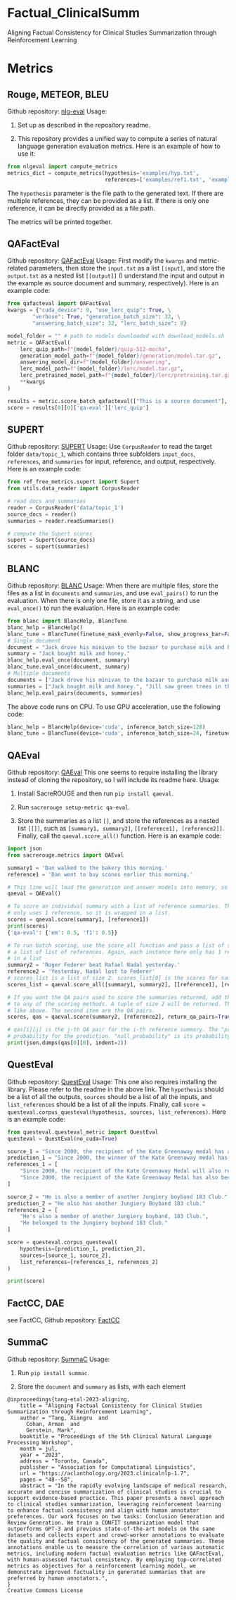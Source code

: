 # Factual_ClinicalSumm

Aligning Factual Consistency for Clinical Studies Summarization through Reinforcement Learning


# Metrics

## Rouge, METEOR, BLEU
Github repository: [nlg-eval](https://github.com/Maluuba/nlg-eval)
Usage:

1. Set up as described in the repository readme.

2. This repository provides a unified way to compute a series of natural language generation evaluation metrics. Here is an example of how to use it:

```python
from nlgeval import compute_metrics
metrics_dict = compute_metrics(hypothesis='examples/hyp.txt',
                               references=['examples/ref1.txt', 'examples/ref2.txt'])
```
The `hypothesis` parameter is the file path to the generated text. If there are multiple references, they can be provided as a list. If there is only one reference, it can be directly provided as a file path.

The metrics will be printed together.

## QAFactEval
Github repository: [QAFactEval](https://github.com/salesforce/QAFactEval)
Usage: First modify the `kwargs` and metric-related parameters, then store the `input.txt` as a list `[input]`, and store the `output.txt` as a nested list `[[output]]` (I understand the input and output in the example as source document and summary, respectively). Here is an example code:

```python
from qafacteval import QAFactEval
kwargs = {"cuda_device": 0, "use_lerc_quip": True, \
        "verbose": True, "generation_batch_size": 32, \
        "answering_batch_size": 32, "lerc_batch_size": 8}

model_folder = "" # path to models downloaded with download_models.sh
metric = QAFactEval(
    lerc_quip_path=f"{model_folder}/quip-512-mocha",
    generation_model_path=f"{model_folder}/generation/model.tar.gz",
    answering_model_dir=f"{model_folder}/answering",
    lerc_model_path=f"{model_folder}/lerc/model.tar.gz",
    lerc_pretrained_model_path=f"{model_folder}/lerc/pretraining.tar.gz",
    **kwargs
)

results = metric.score_batch_qafacteval(["This is a source document"], [["This is a summary."]], return_qa_pairs=True)
score = results[0][0]['qa-eval']['lerc_quip']
```

## SUPERT
Github repository: [SUPERT](https://github.com/danieldeutsch/SUPERT)
Usage: Use `CorpusReader` to read the target folder `data/topic_1`, which contains three subfolders `input_docs`, `references`, and `summaries` for input, reference, and output, respectively. Here is an example code:

```python
from ref_free_metrics.supert import Supert
from utils.data_reader import CorpusReader

# read docs and summaries
reader = CorpusReader('data/topic_1')
source_docs = reader()
summaries = reader.readSummaries() 

# compute the Supert scores
supert = Supert(source_docs) 
scores = supert(summaries)
```

## BLANC
Github repository: [BLANC](https://github.com/PrimerAI/blanc)
Usage: When there are multiple files, store the files as a list in `documents` and `summaries`, and use `eval_pairs()` to run the evaluation. When there is only one file, store it as a string, and use `eval_once()` to run the evaluation. Here is an example code:

```python
from blanc import BlancHelp, BlancTune
blanc_help = BlancHelp()
blanc_tune = BlancTune(finetune_mask_evenly=False, show_progress_bar=False)
# Single document
document = "Jack drove his minivan to the bazaar to purchase milk and honey for his large family."
summary = "Jack bought milk and honey."
blanc_help.eval_once(document, summary)
blanc_tune.eval_once(document, summary)
# Multiple documents
documents = ["Jack drove his minivan to the bazaar to purchase milk and honey for his large family.", "As Jill started taking a walk in the park, she certainly noticed that the trees were extra green this year."]
summaries = ["Jack bought milk and honey.", "Jill saw green trees in the park."]
blanc_help.eval_pairs(documents, summaries)
```
The above code runs on CPU. To use GPU acceleration, use the following code:
```python
blanc_help = BlancHelp(device='cuda', inference_batch_size=128)
blanc_tune = BlancTune(device='cuda', inference_batch_size=24, finetune_mask_evenly=False, finetune_batch_size=24)
```

## QAEval
Github repository: [QAEval](https://github.com/danieldeutsch/sacrerouge/blob/master/doc/metrics/qaeval.md)
This one seems to require installing the library instead of cloning the repository, so I will include its readme here. Usage:

1. Install SacreROUGE and then run `pip install qaeval`.

2. Run `sacrerouge setup-metric qa-eval`.

3. Store the summaries as a list `[]`, and store the references as a nested list `[[]]`, such as `[summary1, summary2]`, `[[reference1], [reference2]]`. Finally, call the `qaeval.score_all()` function. Here is an example code:

```python
import json
from sacrerouge.metrics import QAEval

summary1 = 'Dan walked to the bakery this morning.'
reference1 = 'Dan went to buy scones earlier this morning.'

# This line will load the generation and answer models into memory, so it may take some time to complete.
qaeval = QAEval()

# To score an individual summary with a list of reference summaries. This example
# only uses 1 reference, so it is wrapped in a list.
scores = qaeval.score(summary1, [reference1])
print(scores)
{'qa-eval': {'em': 0.5, 'f1': 0.5}}

# To run batch scoring, use the score_all function and pass a list of summaries and
# a list of list of references. Again, each instance here only has 1 reference, so it is wrapped
# in a list
summary2 = 'Roger Federer beat Rafael Nadal yesterday.'
reference2 = 'Yesterday, Nadal lost to Federer'
# scores_list is a list of size 2. scores_list[0] is the scores for summary1, and scores_list[1] for summary2
scores_list = qaeval.score_all([summary1, summary2], [[reference1], [reference2]])

# If you want the QA pairs used to score the summaries returned, add the return_qa_pairs=True argument
# to any of the scoring methods. A tuple of size 2 will be returned. The first item is the scores
# like above. The second item are the QA pairs.
scores, qas = qaeval.score(summary2, [reference2], return_qa_pairs=True)

# qas[i][j] is the j-th QA pair for the i-th reference summary. The "probability" is the QA model's
# probability for the prediction. "null_probability" is its probability there is no answer.
print(json.dumps(qas[0][0], indent=2))
```

## QuestEval
Github repository: [QuestEval](https://github.com/danieldeutsch/sacrerouge/blob/master/doc/metrics/qaeval.md)
Usage: This one also requires installing the library. Please refer to the readme in the above link. The `hypothesis` should be a list of all the outputs, `sources` should be a list of all the inputs, and `list_references` should be a list of all the inputs. Finally, call `score = questeval.corpus_questeval(hypothesis, sources, list_references)`. Here is an example code:

```python
from questeval.questeval_metric import QuestEval
questeval = QuestEval(no_cuda=True)

source_1 = "Since 2000, the recipient of the Kate Greenaway medal has also been presented with the Colin Mears award to the value of 35000."
prediction_1 = "Since 2000, the winner of the Kate Greenaway medal has also been given to the Colin Mears award of the Kate Greenaway medal."
references_1 = [
    "Since 2000, the recipient of the Kate Greenaway Medal will also receive the Colin Mears Awad which worth 5000 pounds",
    "Since 2000, the recipient of the Kate Greenaway Medal has also been given the Colin Mears Award."
]

source_2 = "He is also a member of another Jungiery boyband 183 Club."
prediction_2 = "He also has another Jungiery Boyband 183 club."
references_2 = [
    "He's also a member of another Jungiery boyband, 183 Club.", 
    "He belonged to the Jungiery boyband 183 Club."
]

score = questeval.corpus_questeval(
    hypothesis=[prediction_1, prediction_2], 
    sources=[source_1, source_2],
    list_references=[references_1, references_2]
)

print(score)
```

## FactCC, DAE
see FactCC, Github repository: [FactCC](https://github.com/nargesam/factCC/tree/master)

## SummaC
Github repository: [SummaC](https://github.com/tingofurro/summac/)
Usage:
1. Run `pip install summac`.

2. Store the `document` and `summary` as lists, with each element



```
@inproceedings{tang-etal-2023-aligning,
    title = "Aligning Factual Consistency for Clinical Studies Summarization through Reinforcement Learning",
    author = "Tang, Xiangru  and
      Cohan, Arman  and
      Gerstein, Mark",
    booktitle = "Proceedings of the 5th Clinical Natural Language Processing Workshop",
    month = jul,
    year = "2023",
    address = "Toronto, Canada",
    publisher = "Association for Computational Linguistics",
    url = "https://aclanthology.org/2023.clinicalnlp-1.7",
    pages = "48--58",
    abstract = "In the rapidly evolving landscape of medical research, accurate and concise summarization of clinical studies is crucial to support evidence-based practice. This paper presents a novel approach to clinical studies summarization, leveraging reinforcement learning to enhance factual consistency and align with human annotator preferences. Our work focuses on two tasks: Conclusion Generation and Review Generation. We train a CONFIT summarization model that outperforms GPT-3 and previous state-of-the-art models on the same datasets and collects expert and crowd-worker annotations to evaluate the quality and factual consistency of the generated summaries. These annotations enable us to measure the correlation of various automatic metrics, including modern factual evaluation metrics like QAFactEval, with human-assessed factual consistency. By employing top-correlated metrics as objectives for a reinforcement learning model, we demonstrate improved factuality in generated summaries that are preferred by human annotators.",
}
Creative Commons License
```
